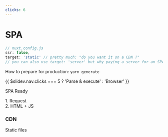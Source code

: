 ```yaml
---
clicks: 6
---
```


<h1 class="!text-green-900">SPA</h1>

```js
// nuxt.config.js
ssr: false,
target: 'static' // pretty much: "do you want it on a CDN ?"
// you can also use target: 'server' but why paying a server for an SPA? Please don't 🙅
```

How to prepare for production: `yarn generate`

<div v-click class="relative flex items-center justify-center mt-12">
  <div class="flex flex-col">
    <ri-loader-5-fill v-if="$slidev.nav.clicks === 4 || $slidev.nav.clicks === 5"
      class="absolute mt-3 text-green-500 transition duration-500 animate-spin"
      :class="[$slidev.nav.clicks === 5 ? 'ml-15' : 'ml-6.5']" />
    <ph-monitor-bold v-if="$slidev.nav.clicks < 6" class="w-auto h-12" />
    <ph-monitor-duotone v-if="$slidev.nav.clicks === 6" class="w-auto h-12" />
    <p class="!m-1" v-if="$slidev.nav.clicks < 6">
      {{ $slidev.nav.clicks === 5 ? 'Parse & execute' : 'Browser' }}
    </p>
    <p class="!m-1" v-if="$slidev.nav.clicks === 6">SPA Ready</p>
  </div>

  <div class="w-24 text-center flex flex-col mx-4" v-if="$slidev.nav.clicks < 3 && $slidev.nav.clicks < 5"
    :class="[$slidev.nav.clicks === 2 ? 'visible' : 'invisible']">
    <span class="text-sm">1. Request</span>
    <mdi-arrow-right-thick class="mx-auto inline" />
  </div>

  <div class="w-24 text-center flex flex-col mx-4" v-if="$slidev.nav.clicks > 2 && $slidev.nav.clicks < 5"
    :class="[$slidev.nav.clicks === 3 ? 'visible' : 'invisible']">
    <span class="text-sm">2. HTML + JS</span>
    <mdi-arrow-left-thick class="mx-auto inline" />
  </div>

  <div class="flex flex-col" v-if="$slidev.nav.clicks < 5">
    <h3 class="flex justify-center p-2 mx-auto bg-teal-900 rounded-md">CDN</h3>
    <p class="!m-1">Static files</p>
  </div>
</div>

<!--
explain the hydration here
-->

